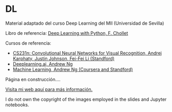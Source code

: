 # DL
Material adaptado del curso Deep Learning del MII (Universidad de Sevilla)

Libro de referencia: [Deep Learning with Python, F. Chollet](https://www.manning.com/books/deep-learning-with-python)

Cursos de referencia:
 * [CS231n: Convolutional Neural Networks for Visual Recognition, Andrej Karphaty, Justin Johnson, Fei-Fei Li (Standford)](http://cs231n.stanford.edu/2016/)
 * [Deeplearning.ai, Andrew Ng](https://www.deeplearning.ai/)
 * [Machine Learning, Andrew Ng (Coursera and Standford)](https://es.coursera.org/learn/machine-learning)

Página en construcción....

[Visita mi web aquí para más información.](https://www.cs.us.es/~mdelamor)

I do not own the copyright of the images employed in the slides and Jupyter notebooks.
